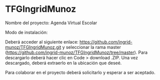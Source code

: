 # TFGIngridMunoz

Nombre del proyecto: Agenda Virtual Escolar    

Modo de instalación:

Deberá acceder al siguiente enlace: https://github.com/ingrid-munoz/TFGIngridMunoz.git y seleccionar la rama master (https://github.com/ingrid-munoz/TFGIngridMunoz/tree/master). Para descargarlo deberá hacer clic en Code > download .ZIP. Una vez descargado, deberá extraerlo en la ubicación que deseé.

Para colaborar en el proyecto deberá solicitarlo y esperar a ser aceptado.

